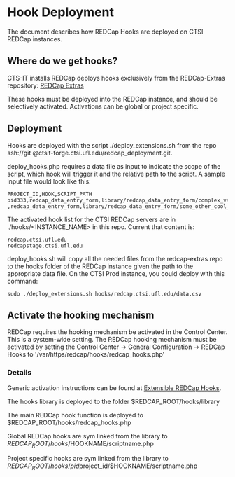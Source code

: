 # Hook Deployment

The document describes how REDCap Hooks are deployed on CTSI REDCap instances.

## Where do we get hooks?

CTS-IT installs REDCap deploys hooks exclusively from the REDCap-Extras repository:
[REDCap Extras](https://github.com/ctsit/redcap-extras.git)

These hooks must be deployed into the REDCap instance, and should be selectively
activated. Activations can be global or project specific.

## Deployment

Hooks are deployed with the script ./deploy_extensions.sh from the repo ssh://git
@ctsit-forge.ctsi.ufl.edu/redcap\_deployment.git.

deploy_hooks.php requires a data file as input to indicate the scope of the
script, which hook will trigger it and the relative path to the script. A
sample input file would look like this:

    PROJECT_ID,HOOK,SCRIPT_PATH
    pid333,redcap_data_entry_form,library/redcap_data_entry_form/complex_validation.php
    ,redcap_data_entry_form,library/redcap_data_entry_form/some_other_cool_feature.php

The activated hook list for the CTSI REDCap servers are in ./hooks/\<INSTANCE_NAME\> in this repo. Current that content is:

    redcap.ctsi.ufl.edu
    redcapstage.ctsi.ufl.edu

deploy_hooks.sh will copy all the needed files from the redcap-extras repo to
the hooks folder of the REDCap instance given the path to the appropriate data
file.  On the CTSI Prod instance, you could deploy with this command:

    sudo ./deploy_extensions.sh hooks/redcap.ctsi.ufl.edu/data.csv


## Activate the hooking mechanism

REDCap requires the hooking mechanism be activated in the Control Center.
This is a system-wide setting.  The REDCap hooking mechanism must be activated
by setting the Control Center -> General Configuration -> REDCap Hooks to
'/var/https/redcap/hooks/redcap_hooks.php'


### Details

Generic activation instructions can be found at [Extensible REDCap
Hooks](https://github.com/ctsit/redcap-extras/blob/develop/hooks/README.md).

The hooks library is deployed to the folder $REDCAP_ROOT/hooks/library

The main REDCap hook function is deployed to $REDCAP_ROOT/hooks/redcap\_hooks.php

Global REDCap hooks are sym linked from the library to $REDCAP_ROOT/hooks/$HOOKNAME/scriptname.php

Project specific hooks are sym linked from the library to $REDCAP_ROOT/hooks/pid$project\_id/$HOOKNAME/scriptname.php
